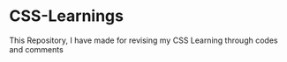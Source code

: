 # CSS-Learnings
This Repository, I have made for revising my CSS Learning through codes and comments
